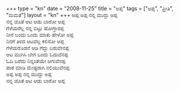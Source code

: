 +++
type   = "kn"
date   = "2008-11-25"
title  = "ಅಪ್ಪ"
tags   = ["ಅಪ್ಪ", "ಪ್ರೀತಿ", "ಮಮತೆ"]
layout = "kn"
+++
ಅಪ್ಪ ಅಪ್ಪ ನನ್ನ ಮುದ್ದು ಅಪ್ಪ \
ನನ್ನ ಜೊತೆ ಆಟ ಆಡು ಬಾರೋ ಅಪ್ಪ \
ಗೆಳೆಯರೆಲ್ಲ ನನ್ನ ಬಿಟ್ಟು ಹೋಗ್ತಾರಪ್ಪ \
ನೀನೆ ಬಂದು ಒಂದು ಮಾತು ಹೇಳೋ ಅಪ್ಪ \
ನಿನಗೆ ತಿಳಿದ ಆಟವೆಲ್ಲ ಕಲಿಸೋ ಅಪ್ಪ \
ಗೆಳೆಯರೊಡನೆ ಆಡಿ ಗೆದ್ದು ಬರುವೇನಪ್ಪ \
ಆಟ ಮುಗಿಸಿ ಬೇಗ ಬಂದು ಓದುವೆನಪ್ಪ \
ಓದಿ ಬರೆದು ನಿನ್ನಂತೆಯೇ ಆಗುವೆನಪ್ಪ \
ಪಾಠ ಮಾಡಿ ಮೇಷ್ಟರಾಗಿ ನಲಿಯುವೆನಪ್ಪ \
ಅಪ್ಪ ಅಪ್ಪ ನನ್ನ ಮುದ್ದು ಅಪ್ಪ \
ನನ್ನ ಜೊತೆ ಆಟ ಆಡು ಬಾರೋ ಅಪ್ಪ